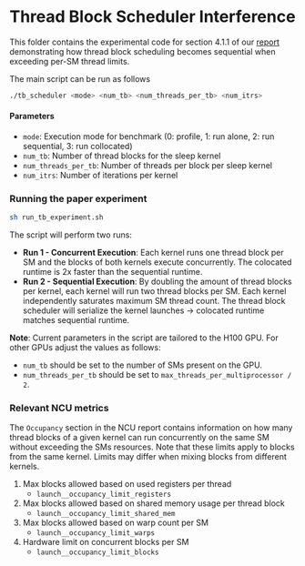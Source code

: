 # Thread Block Scheduler Interference
This folder contains the experimental code for section 4.1.1 of our [report](https://arxiv.org/pdf/2501.16909) demonstrating how thread block scheduling becomes sequential when exceeding per-SM thread limits.

The main script can be run as follows
```bash
./tb_scheduler <mode> <num_tb> <num_threads_per_tb> <num_itrs>
```
#### Parameters
- `mode`: Execution mode for benchmark (0: profile, 1: run alone, 2: run sequential, 3: run collocated)
- `num_tb`: Number of thread blocks for the sleep kernel
- `num_threads_per_tb`: Number of threads per block per sleep kernel
- `num_itrs`: Number of iterations per kernel

### Running the paper experiment
```bash
sh run_tb_experiment.sh
```

The script will perform two runs:
- **Run 1 - Concurrent Execution**: Each kernel runs one thread block per SM and the blocks of both kernels execute concurrently. The colocated runtime is 2x faster than the sequential runtime.
- **Run 2 - Sequential Execution**: By doubling the amount of thread blocks per kernel, each kernel will run two thread blocks per SM. Each kernel independently saturates maximum SM thread count. The thread block scheduler will serialize the kernel launches -> colocated runtime matches sequential runtime.

**Note**: Current parameters in the script are tailored to the H100 GPU. For other GPUs adjust the values as follows:
- `num_tb` should be set to the number of SMs present on the GPU.
- `num_threads_per_tb` should be set to `max_threads_per_multiprocessor / 2`.

### Relevant NCU metrics
The `Occupancy` section in the NCU report contains information on how many thread blocks of a given kernel can run concurrently on the same SM without exceeding the SMs resources. Note that these limits apply to blocks from the same kernel. Limits may differ when mixing blocks from different kernels.
1. Max blocks allowed based on used registers per thread
    - `launch__occupancy_limit_registers`
2. Max blocks allowed based on shared memory usage per thread block
    - `launch__occupancy_limit_shared_mem`
3. Max blocks allowed based on warp count per SM
    - `launch__occupancy_limit_warps`
4. Hardware limit on concurrent blocks per SM
    - `launch__occupancy_limit_blocks`



